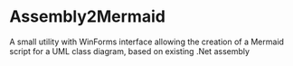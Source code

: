 # Assembly2Mermaid
A small utility with WinForms interface allowing the creation of a Mermaid script for a UML class diagram, based on existing .Net assembly
